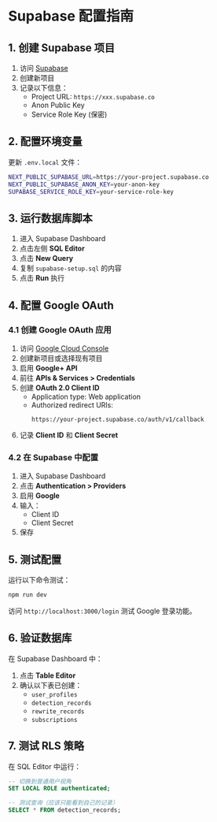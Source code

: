 # Supabase 配置指南

## 1. 创建 Supabase 项目

1. 访问 [Supabase](https://supabase.com/)
2. 创建新项目
3. 记录以下信息：
   - Project URL: `https://xxx.supabase.co`
   - Anon Public Key
   - Service Role Key (保密)

## 2. 配置环境变量

更新 `.env.local` 文件：

```bash
NEXT_PUBLIC_SUPABASE_URL=https://your-project.supabase.co
NEXT_PUBLIC_SUPABASE_ANON_KEY=your-anon-key
SUPABASE_SERVICE_ROLE_KEY=your-service-role-key
```

## 3. 运行数据库脚本

1. 进入 Supabase Dashboard
2. 点击左侧 **SQL Editor**
3. 点击 **New Query**
4. 复制 `supabase-setup.sql` 的内容
5. 点击 **Run** 执行

## 4. 配置 Google OAuth

### 4.1 创建 Google OAuth 应用

1. 访问 [Google Cloud Console](https://console.cloud.google.com/)
2. 创建新项目或选择现有项目
3. 启用 **Google+ API**
4. 前往 **APIs & Services > Credentials**
5. 创建 **OAuth 2.0 Client ID**
   - Application type: Web application
   - Authorized redirect URIs:
     ```
     https://your-project.supabase.co/auth/v1/callback
     ```
6. 记录 **Client ID** 和 **Client Secret**

### 4.2 在 Supabase 中配置

1. 进入 Supabase Dashboard
2. 点击 **Authentication > Providers**
3. 启用 **Google**
4. 输入：
   - Client ID
   - Client Secret
5. 保存

## 5. 测试配置

运行以下命令测试：

```bash
npm run dev
```

访问 `http://localhost:3000/login` 测试 Google 登录功能。

## 6. 验证数据库

在 Supabase Dashboard 中：
1. 点击 **Table Editor**
2. 确认以下表已创建：
   - `user_profiles`
   - `detection_records`
   - `rewrite_records`
   - `subscriptions`

## 7. 测试 RLS 策略

在 SQL Editor 中运行：

```sql
-- 切换到普通用户视角
SET LOCAL ROLE authenticated;

-- 测试查询（应该只能看到自己的记录）
SELECT * FROM detection_records;
```
